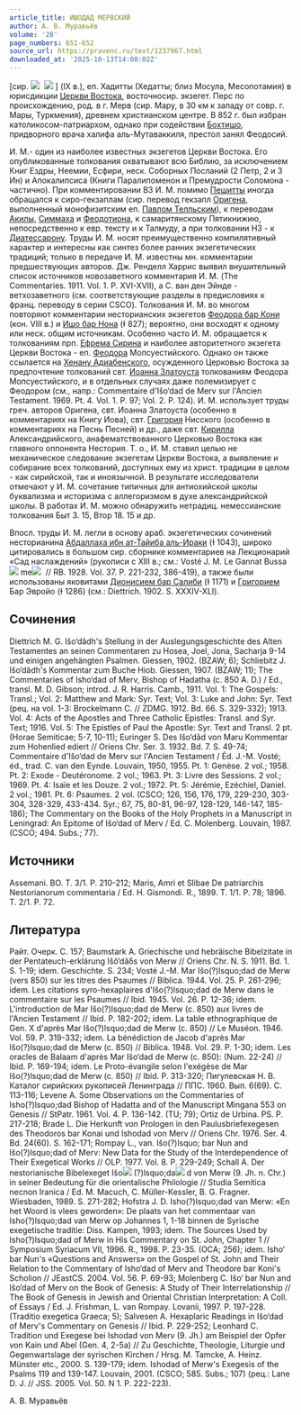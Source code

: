 ```yaml
---
article_title: ИШОДАД МЕРВСКИЙ
author: А. В. Муравьёв
volume: '28'
page_numbers: 651-652
source_url: https://pravenc.ru/text/1237967.html
downloaded_at: '2025-10-13T14:08:02Z'
---
```


[сир. ![](https://pravenc.ru/char/26094/Nx82gJ/image.png)  ![](https://pravenc.ru/char/26094/JJrOx85x5b/image.png) ] (IX в.), еп. Хадитты (Хедатты; близ Мосула, Месопотамия) в юрисдикции [Церкви Востока](<https://pravenc.ru/text/Церковь Востока.html>), восточносир. экзегет. Перс по происхождению, род. в г. Мерв (сир. Мару, в 30 км к западу от совр. г. Мары, Туркмения), древнем христианском центре. В 852 г. был избран католикосом-патриархом, однако при содействии [Бохтишо](https://pravenc.ru/text/Бохтишо.html), придворного врача халифа аль-Мутаваккиля, престол занял Феодосий.

И. М.- один из наиболее известных экзегетов Церкви Востока. Его опубликованные толкования охватывают всю Библию, за исключением Книг Ездры, Неемии, Есфири, неск. Соборных Посланий (2 Петр, 2 и 3 Ин) и Апокалипсиса (Книги Паралипоменон и Премудрости Соломона - частично). При комментировании ВЗ И. М. помимо [Пешитты](https://pravenc.ru/text/Пешитты.html) иногда обращался к сиро-гекзаплам (сир. перевод гекзапл [Оригена](https://pravenc.ru/text/Ориген.html), выполненный монофизитским еп. [Павлом Телльским](<https://pravenc.ru/text/Павлом Телльским.html>)), к переводам [Акилы](https://pravenc.ru/text/АКИЛА.html), [Симмаха](https://pravenc.ru/text/Симмах.html) и [Феодотиона](https://pravenc.ru/text/Феодотион.html), к самаритянскому Пятикнижию, непосредственно к евр. тексту и к Талмуду, а при толковании НЗ - к [Диатессарону](https://pravenc.ru/text/Диатессарону.html). Труды И. М. носят преимущественно компилятивный характер и интересны как синтез более ранних экзегетических традиций; только в передаче И. М. известны мн. комментарии предшествующих авторов. Дж. Ренделл Харрис выявил внушительный список источников новозаветного комментария И. М. (The Commentaries. 1911. Vol. 1. P. XVI-XVII), а С. ван ден Эйнде - ветхозаветного (см. соответствующие разделы в предисловиях к франц. переводу в серии CSCO). Толкования И. М. во многом повторяют комментарии несторианских экзегетов [Феодора бар Кони](<https://pravenc.ru/text/Феодора бар Кони.html>) (кон. VIII в.) и [Ишо бар Нона](<https://pravenc.ru/text/Ишо бар Нон.html>) (Ɨ 827); вероятно, они восходят к одному или неск. общим источникам. Особенно часто И. М. обращается к толкованиям прп. [Ефрема Сирина](<https://pravenc.ru/text/Ефрем Сирин.html>) и наиболее авторитетного экзегета Церкви Востока - еп. [Феодора](https://pravenc.ru/text/Феодор.html) Мопсуестийского. Однако он также ссылается на [Хенану Адиабенского](<https://pravenc.ru/text/Хенану Адиабенского.html>), осужденного Церковью Востока за предпочтение толкований свт. [Иоанна Златоуста](<https://pravenc.ru/text/Иоанн Златоуст.html>) толкованиям Феодора Мопсуестийского, и в отдельных случаях даже полемизирует с Феодором (см., напр.: Commentaire d'Išo‘dad de Merv sur l'Ancien Testament. 1969. Pt. 4. Vol. 1. P. 97; Vol. 2. P. 124). И. М. использует труды греч. авторов Оригена, свт. Иоанна Златоуста (особенно в комментариях на Книгу Иова), свт. [Григория](https://pravenc.ru/text/Григорий.html) Нисского (особенно в комментариях на Песнь Песней) и др., даже свт. [Кирилла](https://pravenc.ru/text/Кирилл.html) Александрийского, анафематствованного Церковью Востока как главного оппонента Нестория. Т. о., И. М. ставил целью не механическое следование экзегетам Церкви Востока, а выявление и собирание всех толкований, доступных ему из христ. традиции в целом - как сирийской, так и иноязычной. В результате исследователи отмечают у И. М. сочетание типичных для антиохийской школы буквализма и историзма с аллегоризмом в духе александрийской школы. В работах И. М. можно обнаружить нетрадиц. немессианские толкования Быт 3. 15, Втор 18. 15 и др.

Впосл. труды И. М. легли в основу араб. экзегетических сочинений несторианина [Абдаллаха ибн ат-Тайиба аль-Ираки](<https://pravenc.ru/text/АБДАЛЛАХ ИБН АТ-ТАЙИБ АЛЬ-ИРАКИ.html>) (Ɨ 1043), широко цитировались в большом сир. сборнике комментариев на Лекционарий «Сад наслаждений» (рукописи с XIII в.; см.: Vosté J. M. Le Gannat Bussa![](https://pravenc.ru/char/26150/x5cx5c/image.png) me![](https://pravenc.ru/char/26150/x5cx5c/image.png)  // RB. 1928. Vol. 37. P. 221-232, 386-419), а также были использованы яковитами [Дионисием бар Салиби](<https://pravenc.ru/text/Дионисием бар Салиби.html>) (Ɨ 1171) и [Григорием](https://pravenc.ru/text/Григорий.html) Бар Эвройо (Ɨ 1286) (см.: Diettrich. 1902. S. XXXIV-XLI).

## Сочинения

Diettrich M. G. Išo‘dâdh's Stellung in der Auslegungsgeschichte des Alten Testamentes an seinen Commentaren zu Hosea, Joel, Jona, Sacharja 9-14 und einigen angehängten Psalmen. Giessen, 1902. (BZAW; 6); Schliebitz J. Išo‘dâdh's Kommentar zum Buche Hiob. Giessen, 1907. (BZAW; 11); The Commentaries of Isho‘dad of Merv, Bishop of Hadatha (c. 850 A. D.) / Ed., transl. M. D. Gibson; introd. J. R. Harris. Camb., 1911. Vol. 1: The Gospels: Transl.; Vol. 2: Matthew and Mark: Syr. Text; Vol. 3: Luke and John: Syr. Text (рец. на vol. 1-3: Brockelmann C. // ZDMG. 1912. Bd. 66. S. 329-332); 1913. Vol. 4: Acts of the Apostles and Three Catholic Epistles: Transl. and Syr. Text; 1916. Vol. 5: The Epistles of Paul the Apostle: Syr. Text and Transl. 2 pt. (Horae Semiticae; 5-7, 10-11); Euringer S. Des Išo‘dâd von Maru Kommentar zum Hohenlied ediert // Oriens Chr. Ser. 3. 1932. Bd. 7. S. 49-74; Commentaire d'Išo‘dad de Merv sur l'Ancien Testament / Éd. J.-M. Vosté; éd., trad. C. van den Eynde. Louvain, 1950, 1955. Pt. 1: Genèse. 2 vol.; 1958. Pt. 2: Exode - Deutéronome. 2 vol.; 1963. Pt. 3: Livre des Sessions. 2 vol.; 1969. Pt. 4: Isaïe et les Douze. 2 vol.; 1972. Pt. 5: Jérémie, Ezéchiel, Daniel. 2 vol.; 1981. Pt. 6: Psaumes. 2 vol. (CSCO; 126, 156, 176, 179, 229-230, 303-304, 328-329, 433-434. Syr.; 67, 75, 80-81, 96-97, 128-129, 146-147, 185-186); The Commentary on the Books of the Holy Prophets in a Manuscript in Leningrad: An Epitome of Išo‘dad of Merv / Ed. C. Molenberg. Louvain, 1987. (CSCO; 494. Subs.; 77).

## Источники

Assemani. BO. T. 3/1. P. 210-212; Maris, Amri et Slibae De patriarchis Nestorianorum commentaria / Ed. H. Gismondi. R., 1899. T. 1/1. P. 78; 1896. T. 2/1. P. 72.

## Литература

Райт. Очерк. С. 157; Baumstark A. Griechische und hebräische Bibelzitate in der Pentateuch-erklärung Išô‘dâδs von Merw // Oriens Chr. N. S. 1911. Bd. 1. S. 1-19; idem. Geschichte. S. 234; Vosté J.-M. Mar Išo(?)lsquo;dad de Merw (vers 850) sur les titres des Psaumes // Biblica. 1944. Vol. 25. P. 261-296; idem. Les citations syro-hexaplaires d'Išo(?)lsquo;dad de Merw dans le commentaire sur les Psaumes // Ibid. 1945. Vol. 26. P. 12-36; idem. L'introduction de Mar Išo(?)lsquo;dad de Merw (c. 850) aux livres de l'Ancien Testament // Ibid. P. 182-202; idem. La table ethnographique de Gen. X d'après Mar Išo(?)lsquo;dad de Merw (c. 850) // Le Muséon. 1946. Vol. 59. P. 319-332; idem. La bénédiction de Jacob d'après Mar Išo(?)lsquo;dad de Merw (c. 850) // Biblica. 1948. Vol. 29. P. 1-30; idem. Les oracles de Balaam d'après Mar Išo‘dad de Merw (c. 850): (Num. 22-24) // Ibid. P. 169-194; idem. Le Proto-évangile selon l'exégèse de Mar Išo(?)lsquo;dad de Merw (c. 850) // Ibid. P. 313-320; Пигулевская Н. В. Каталог сирийских рукописей Ленинграда // ППС. 1960. Вып. 6(69). С. 113-116; Levene A. Some Observations on the Commentaries of Isho(?)lsquo;dad Bishop of Hadatta and of the Manuscript Mingana 553 on Genesis // StPatr. 1961. Vol. 4. P. 136-142. (TU; 79); Ortiz de Urbina. PS. P. 217-218; Brade L. Die Herkunft von Prologen in den Paulusbriefexegesen des Theodoros bar Konai und Ishodad von Merv // Oriens Chr. 1976. Ser. 4. Bd. 24(60). S. 162-171; Rompay L., van. Išo(?)lsquo; bar Nun and Išo(?)lsquo;dad of Merv: New Data for the Study of the Interdependence of Their Exegetical Works // OLP. 1977. Vol. 8. P. 229-249; Schall A. Der nestorianische Bibelexeget Išo![](https://pravenc.ru/char/26150/x5cx5c/image.png) (?)lsquo;da![](https://pravenc.ru/char/26150/x5cx5c/image.png) d von Merw (9. Jh. n. Chr.) in seiner Bedeutung für die orientalische Philologie // Studia Semitica necnon Iranica / Ed. M. Macuch, C. Müller-Kessler, B. G. Fragner. Wiesbaden, 1989. S. 271-282; Hofstra J. D. Isho(?)lsquo;dad van Merw: «En het Woord is vlees geworden»: De plaats van het commentaar van Isho(?)lsquo;dad van Merw op Johannes 1, 1-18 binnen de Syrische exegetische traditie: Diss. Kampen, 1993; idem. The Sources Used by Isho(?)lsquo;dad of Merw in His Commentary on St. John, Chapter 1 // Symposium Syriacum VII, 1996. R., 1998. P. 23-35. (OCA; 256); idem. Isho‘ bar Nun's «Questions and Answers» on the Gospel of St. John and Their Relation to the Commentary of Isho‘dad of Merv and Theodore bar Koni's Scholion // JEastCS. 2004. Vol. 56. P. 69-93; Molenberg C. Išo‘ bar Nun and Išo‘dad of Merv on the Book of Genesis: A Study of Their Interrelationship // The Book of Genesis in Jewish and Oriental Christian Interpretation: A Coll. of Essays / Ed. J. Frishman, L. van Rompay. Lovanii, 1997. P. 197-228. (Traditio exegetica Graeca; 5); Salvesen A. Hexaplaric Readings in Išo‘dad of Merv's Commentary on Genesis // Ibid. P. 229-252; Leonhard C. Tradition und Exegese bei Ishodad von Merv (9. Jh.) am Beispiel der Opfer von Kain und Abel (Gen. 4, 2-5a) // Zu Geschichte, Theologie, Liturgie und Gegenwartslage der syrischen Kirchen / Hrsg. M. Tamcke, A. Heinz. Münster etc., 2000. S. 139-179; idem. Ishodad of Merw's Exegesis of the Psalms 119 and 139-147. Louvain, 2001. (CSCO; 585. Subs.; 107) (рец.: Lane D. J. // JSS. 2005. Vol. 50. N 1. P. 222-223).

А. В. Муравьёв
